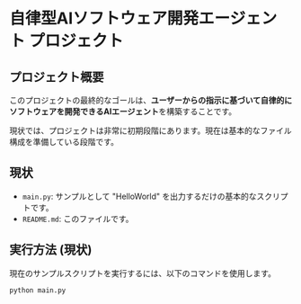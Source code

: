 # 自律型AIソフトウェア開発エージェント プロジェクト

## プロジェクト概要

このプロジェクトの最終的なゴールは、**ユーザーからの指示に基づいて自律的にソフトウェアを開発できるAIエージェント**を構築することです。

現状では、プロジェクトは非常に初期段階にあります。現在は基本的なファイル構成を準備している段階です。

## 現状

-   `main.py`: サンプルとして "HelloWorld" を出力するだけの基本的なスクリプトです。
-   `README.md`: このファイルです。

## 実行方法 (現状)

現在のサンプルスクリプトを実行するには、以下のコマンドを使用します。

```bash
python main.py
```